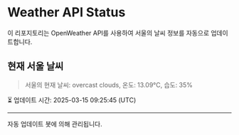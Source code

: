 
# Weather API Status

이 리포지토리는 OpenWeather API를 사용하여 서울의 날씨 정보를 자동으로 업데이트합니다.

## 현재 서울 날씨
> 서울의 현재 날씨: overcast clouds, 온도: 13.09°C, 습도: 35%

⏳ 업데이트 시간: 2025-03-15 09:25:45 (UTC)

---
자동 업데이트 봇에 의해 관리됩니다.
